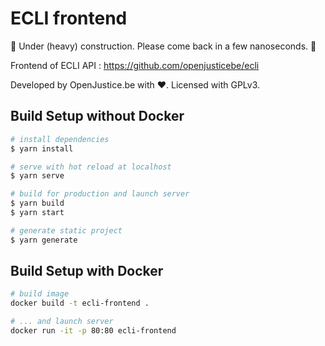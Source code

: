 # ECLI frontend

🚧 Under (heavy) construction. Please come back in a few nanoseconds. 🚧

Frontend of ECLI API : <https://github.com/openjusticebe/ecli>

Developed by OpenJustice.be with ❤️. Licensed with GPLv3.

## Build Setup without Docker

```bash
# install dependencies
$ yarn install

# serve with hot reload at localhost
$ yarn serve

# build for production and launch server
$ yarn build
$ yarn start

# generate static project
$ yarn generate
```

## Build Setup with Docker

```bash
# build image
docker build -t ecli-frontend .

# ... and launch server
docker run -it -p 80:80 ecli-frontend
```
